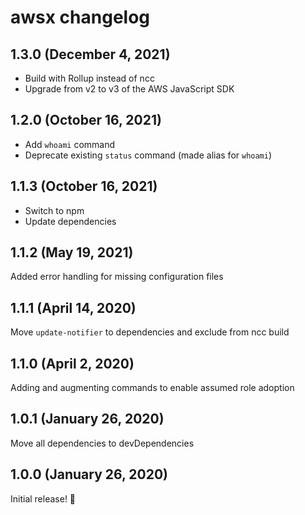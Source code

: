 # awsx changelog

## 1.3.0 (December 4, 2021)

- Build with Rollup instead of ncc
- Upgrade from v2 to v3 of the AWS JavaScript SDK

## 1.2.0 (October 16, 2021)

- Add `whoami` command
- Deprecate existing `status` command (made alias for `whoami`)

## 1.1.3 (October 16, 2021)

- Switch to npm
- Update dependencies

## 1.1.2 (May 19, 2021)

Added error handling for missing configuration files

## 1.1.1 (April 14, 2020)

Move `update-notifier` to dependencies and exclude from ncc build

## 1.1.0 (April 2, 2020)

Adding and augmenting commands to enable assumed role adoption

## 1.0.1 (January 26, 2020)

Move all dependencies to devDependencies

## 1.0.0 (January 26, 2020)

Initial release! :tada:
